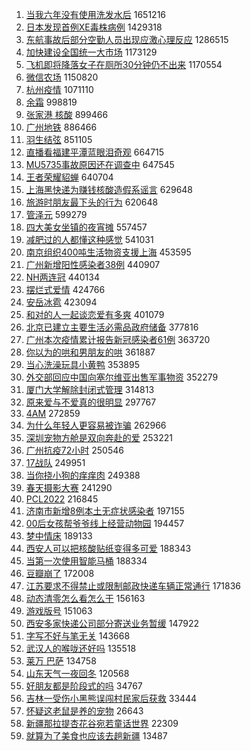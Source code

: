 1. [当我六年没有使用洗发水后](https://s.weibo.com//weibo?q=%23%E5%BD%93%E6%88%91%E5%85%AD%E5%B9%B4%E6%B2%A1%E6%9C%89%E4%BD%BF%E7%94%A8%E6%B4%97%E5%8F%91%E6%B0%B4%E5%90%8E%23&Refer=top) 1651216
2. [日本发现首例XE毒株病例](https://s.weibo.com//weibo?q=%23%E6%97%A5%E6%9C%AC%E5%8F%91%E7%8E%B0%E9%A6%96%E4%BE%8BXE%E6%AF%92%E6%A0%AA%E7%97%85%E4%BE%8B%23&Refer=top) 1429318
3. [东航事故后部分空勤人员出现应激心理反应](https://s.weibo.com//weibo?q=%23%E4%B8%9C%E8%88%AA%E4%BA%8B%E6%95%85%E5%90%8E%E9%83%A8%E5%88%86%E7%A9%BA%E5%8B%A4%E4%BA%BA%E5%91%98%E5%87%BA%E7%8E%B0%E5%BA%94%E6%BF%80%E5%BF%83%E7%90%86%E5%8F%8D%E5%BA%94%23&Refer=top) 1286515
4. [加快建设全国统一大市场](https://s.weibo.com//weibo?q=%23%E5%8A%A0%E5%BF%AB%E5%BB%BA%E8%AE%BE%E5%85%A8%E5%9B%BD%E7%BB%9F%E4%B8%80%E5%A4%A7%E5%B8%82%E5%9C%BA%23&Refer=top) 1173129
5. [飞机即将降落女子在厕所30分钟仍不出来](https://s.weibo.com//weibo?q=%23%E9%A3%9E%E6%9C%BA%E5%8D%B3%E5%B0%86%E9%99%8D%E8%90%BD%E5%A5%B3%E5%AD%90%E5%9C%A8%E5%8E%95%E6%89%8030%E5%88%86%E9%92%9F%E4%BB%8D%E4%B8%8D%E5%87%BA%E6%9D%A5%23&Refer=top) 1170554
6. [微信农场](https://s.weibo.com//weibo?q=%E5%BE%AE%E4%BF%A1%E5%86%9C%E5%9C%BA&Refer=top) 1150820
7. [杭州疫情](https://s.weibo.com//weibo?q=%23%E6%9D%AD%E5%B7%9E%E7%96%AB%E6%83%85%23&Refer=top) 1071110
8. [余霜](https://s.weibo.com//weibo?q=%E4%BD%99%E9%9C%9C&Refer=top) 998819
9. [张家港 核酸](https://s.weibo.com//weibo?q=%E5%BC%A0%E5%AE%B6%E6%B8%AF%20%E6%A0%B8%E9%85%B8&Refer=top) 899466
10. [广州地铁](https://s.weibo.com//weibo?q=%23%E5%B9%BF%E5%B7%9E%E5%9C%B0%E9%93%81%23&Refer=top) 886466
11. [羽生结弦](https://s.weibo.com//weibo?q=%23%E7%BE%BD%E7%94%9F%E7%BB%93%E5%BC%A6%23&Refer=top) 851105
12. [直播看福建平潭蓝眼泪奇观](https://s.weibo.com//weibo?q=%23%E7%9B%B4%E6%92%AD%E7%9C%8B%E7%A6%8F%E5%BB%BA%E5%B9%B3%E6%BD%AD%E8%93%9D%E7%9C%BC%E6%B3%AA%E5%A5%87%E8%A7%82%23&Refer=top) 664715
13. [MU5735事故原因还在调查中](https://s.weibo.com//weibo?q=%23MU5735%E4%BA%8B%E6%95%85%E5%8E%9F%E5%9B%A0%E8%BF%98%E5%9C%A8%E8%B0%83%E6%9F%A5%E4%B8%AD%23&Refer=top) 647545
14. [王者荣耀貂蝉](https://s.weibo.com//weibo?q=%23%E7%8E%8B%E8%80%85%E8%8D%A3%E8%80%80%E8%B2%82%E8%9D%89%23&Refer=top) 640704
15. [上海黑快递为赚钱核酸造假系谣言](https://s.weibo.com//weibo?q=%23%E4%B8%8A%E6%B5%B7%E9%BB%91%E5%BF%AB%E9%80%92%E4%B8%BA%E8%B5%9A%E9%92%B1%E6%A0%B8%E9%85%B8%E9%80%A0%E5%81%87%E7%B3%BB%E8%B0%A3%E8%A8%80%23&Refer=top) 629648
16. [旅游时朋友最下头的行为](https://s.weibo.com//weibo?q=%23%E6%97%85%E6%B8%B8%E6%97%B6%E6%9C%8B%E5%8F%8B%E6%9C%80%E4%B8%8B%E5%A4%B4%E7%9A%84%E8%A1%8C%E4%B8%BA%23&Refer=top) 620648
17. [管泽元](https://s.weibo.com//weibo?q=%E7%AE%A1%E6%B3%BD%E5%85%83&Refer=top) 599279
18. [四大美女坐镇的夜宵摊](https://s.weibo.com//weibo?q=%E5%9B%9B%E5%A4%A7%E7%BE%8E%E5%A5%B3%E5%9D%90%E9%95%87%E7%9A%84%E5%A4%9C%E5%AE%B5%E6%91%8A&Refer=top) 557457
19. [减肥过的人都懂这种感觉](https://s.weibo.com//weibo?q=%23%E5%87%8F%E8%82%A5%E8%BF%87%E7%9A%84%E4%BA%BA%E9%83%BD%E6%87%82%E8%BF%99%E7%A7%8D%E6%84%9F%E8%A7%89%23&Refer=top) 541031
20. [南京组织400吨生活物资支援上海](https://s.weibo.com//weibo?q=%23%E5%8D%97%E4%BA%AC%E7%BB%84%E7%BB%87400%E5%90%A8%E7%94%9F%E6%B4%BB%E7%89%A9%E8%B5%84%E6%94%AF%E6%8F%B4%E4%B8%8A%E6%B5%B7%23&Refer=top) 453595
21. [广州新增阳性感染者38例](https://s.weibo.com//weibo?q=%23%E5%B9%BF%E5%B7%9E%E6%96%B0%E5%A2%9E%E9%98%B3%E6%80%A7%E6%84%9F%E6%9F%93%E8%80%8538%E4%BE%8B%23&Refer=top) 440907
22. [NH两连冠](https://s.weibo.com//weibo?q=NH%E4%B8%A4%E8%BF%9E%E5%86%A0&Refer=top) 440134
23. [摆烂式爱情](https://s.weibo.com//weibo?q=%23%E6%91%86%E7%83%82%E5%BC%8F%E7%88%B1%E6%83%85%23&Refer=top) 424766
24. [安岳冰雹](https://s.weibo.com//weibo?q=%23%E5%AE%89%E5%B2%B3%E5%86%B0%E9%9B%B9%23&Refer=top) 423094
25. [和对的人一起谈恋爱有多爽](https://s.weibo.com//weibo?q=%23%E5%92%8C%E5%AF%B9%E7%9A%84%E4%BA%BA%E4%B8%80%E8%B5%B7%E8%B0%88%E6%81%8B%E7%88%B1%E6%9C%89%E5%A4%9A%E7%88%BD%23&Refer=top) 401079
26. [北京已建立主要生活必需品政府储备](https://s.weibo.com//weibo?q=%23%E5%8C%97%E4%BA%AC%E5%B7%B2%E5%BB%BA%E7%AB%8B%E4%B8%BB%E8%A6%81%E7%94%9F%E6%B4%BB%E5%BF%85%E9%9C%80%E5%93%81%E6%94%BF%E5%BA%9C%E5%82%A8%E5%A4%87%23&Refer=top) 377816
27. [广州本次疫情累计报告新冠感染者61例](https://s.weibo.com//weibo?q=%23%E5%B9%BF%E5%B7%9E%E6%9C%AC%E6%AC%A1%E7%96%AB%E6%83%85%E7%B4%AF%E8%AE%A1%E6%8A%A5%E5%91%8A%E6%96%B0%E5%86%A0%E6%84%9F%E6%9F%93%E8%80%8561%E4%BE%8B%23&Refer=top) 363720
28. [你以为的哄和男朋友的哄](https://s.weibo.com//weibo?q=%23%E4%BD%A0%E4%BB%A5%E4%B8%BA%E7%9A%84%E5%93%84%E5%92%8C%E7%94%B7%E6%9C%8B%E5%8F%8B%E7%9A%84%E5%93%84%23&Refer=top) 361887
29. [当心洗澡玩具小黄鸭](https://s.weibo.com//weibo?q=%23%E5%BD%93%E5%BF%83%E6%B4%97%E6%BE%A1%E7%8E%A9%E5%85%B7%E5%B0%8F%E9%BB%84%E9%B8%AD%23&Refer=top) 353895
30. [外交部回应中国向塞尔维亚出售军事物资](https://s.weibo.com//weibo?q=%23%E5%A4%96%E4%BA%A4%E9%83%A8%E5%9B%9E%E5%BA%94%E4%B8%AD%E5%9B%BD%E5%90%91%E5%A1%9E%E5%B0%94%E7%BB%B4%E4%BA%9A%E5%87%BA%E5%94%AE%E5%86%9B%E4%BA%8B%E7%89%A9%E8%B5%84%23&Refer=top) 352279
31. [厦门大学解除封闭式管理](https://s.weibo.com//weibo?q=%23%E5%8E%A6%E9%97%A8%E5%A4%A7%E5%AD%A6%E8%A7%A3%E9%99%A4%E5%B0%81%E9%97%AD%E5%BC%8F%E7%AE%A1%E7%90%86%23&Refer=top) 314813
32. [原来爱与不爱真的很明显](https://s.weibo.com//weibo?q=%23%E5%8E%9F%E6%9D%A5%E7%88%B1%E4%B8%8E%E4%B8%8D%E7%88%B1%E7%9C%9F%E7%9A%84%E5%BE%88%E6%98%8E%E6%98%BE%23&Refer=top) 297767
33. [4AM](https://s.weibo.com//weibo?q=4AM&Refer=top) 272859
34. [为什么年轻人更容易被诈骗](https://s.weibo.com//weibo?q=%23%E4%B8%BA%E4%BB%80%E4%B9%88%E5%B9%B4%E8%BD%BB%E4%BA%BA%E6%9B%B4%E5%AE%B9%E6%98%93%E8%A2%AB%E8%AF%88%E9%AA%97%23&Refer=top) 262966
35. [深圳宠物方舱是双向奔赴的爱](https://s.weibo.com//weibo?q=%23%E6%B7%B1%E5%9C%B3%E5%AE%A0%E7%89%A9%E6%96%B9%E8%88%B1%E6%98%AF%E5%8F%8C%E5%90%91%E5%A5%94%E8%B5%B4%E7%9A%84%E7%88%B1%23&Refer=top) 253221
36. [广州抗疫72小时](https://s.weibo.com//weibo?q=%23%E5%B9%BF%E5%B7%9E%E6%8A%97%E7%96%AB72%E5%B0%8F%E6%97%B6%23&Refer=top) 250546
37. [17战队](https://s.weibo.com//weibo?q=17%E6%88%98%E9%98%9F&Refer=top) 249951
38. [当你挠小狗的痒痒肉](https://s.weibo.com//weibo?q=%23%E5%BD%93%E4%BD%A0%E6%8C%A0%E5%B0%8F%E7%8B%97%E7%9A%84%E7%97%92%E7%97%92%E8%82%89%23&Refer=top) 249388
39. [春天摄影大赛](https://s.weibo.com//weibo?q=%23%E6%98%A5%E5%A4%A9%E6%91%84%E5%BD%B1%E5%A4%A7%E8%B5%9B%23&Refer=top) 241290
40. [PCL2022](https://s.weibo.com//weibo?q=%23PCL2022%23&Refer=top) 216845
41. [济南市新增8例本土无症状感染者](https://s.weibo.com//weibo?q=%23%E6%B5%8E%E5%8D%97%E5%B8%82%E6%96%B0%E5%A2%9E8%E4%BE%8B%E6%9C%AC%E5%9C%9F%E6%97%A0%E7%97%87%E7%8A%B6%E6%84%9F%E6%9F%93%E8%80%85%23&Refer=top) 197155
42. [00后女孩帮爷爷线上经营动物园](https://s.weibo.com//weibo?q=%2300%E5%90%8E%E5%A5%B3%E5%AD%A9%E5%B8%AE%E7%88%B7%E7%88%B7%E7%BA%BF%E4%B8%8A%E7%BB%8F%E8%90%A5%E5%8A%A8%E7%89%A9%E5%9B%AD%23&Refer=top) 194457
43. [梦中情床](https://s.weibo.com//weibo?q=%E6%A2%A6%E4%B8%AD%E6%83%85%E5%BA%8A&Refer=top) 189133
44. [西安人可以把核酸贴纸变得多可爱](https://s.weibo.com//weibo?q=%23%E8%A5%BF%E5%AE%89%E4%BA%BA%E5%8F%AF%E4%BB%A5%E6%8A%8A%E6%A0%B8%E9%85%B8%E8%B4%B4%E7%BA%B8%E5%8F%98%E5%BE%97%E5%A4%9A%E5%8F%AF%E7%88%B1%23&Refer=top) 188343
45. [当第一次使用智能马桶](https://s.weibo.com//weibo?q=%23%E5%BD%93%E7%AC%AC%E4%B8%80%E6%AC%A1%E4%BD%BF%E7%94%A8%E6%99%BA%E8%83%BD%E9%A9%AC%E6%A1%B6%23&Refer=top) 188334
46. [豆瓣崩了](https://s.weibo.com//weibo?q=%23%E8%B1%86%E7%93%A3%E5%B4%A9%E4%BA%86%23&Refer=top) 172008
47. [江苏要求不得禁止或限制邮政快递车辆正常通行](https://s.weibo.com//weibo?q=%23%E6%B1%9F%E8%8B%8F%E8%A6%81%E6%B1%82%E4%B8%8D%E5%BE%97%E7%A6%81%E6%AD%A2%E6%88%96%E9%99%90%E5%88%B6%E9%82%AE%E6%94%BF%E5%BF%AB%E9%80%92%E8%BD%A6%E8%BE%86%E6%AD%A3%E5%B8%B8%E9%80%9A%E8%A1%8C%23&Refer=top) 171836
48. [动态清零怎么看怎么干](https://s.weibo.com//weibo?q=%23%E5%8A%A8%E6%80%81%E6%B8%85%E9%9B%B6%E6%80%8E%E4%B9%88%E7%9C%8B%E6%80%8E%E4%B9%88%E5%B9%B2%23&Refer=top) 156163
49. [游戏版号](https://s.weibo.com//weibo?q=%E6%B8%B8%E6%88%8F%E7%89%88%E5%8F%B7&Refer=top) 151063
50. [西安多家快递公司部分寄送业务暂缓](https://s.weibo.com//weibo?q=%23%E8%A5%BF%E5%AE%89%E5%A4%9A%E5%AE%B6%E5%BF%AB%E9%80%92%E5%85%AC%E5%8F%B8%E9%83%A8%E5%88%86%E5%AF%84%E9%80%81%E4%B8%9A%E5%8A%A1%E6%9A%82%E7%BC%93%23&Refer=top) 147922
51. [字写不好与笔无关](https://s.weibo.com//weibo?q=%23%E5%AD%97%E5%86%99%E4%B8%8D%E5%A5%BD%E4%B8%8E%E7%AC%94%E6%97%A0%E5%85%B3%23&Refer=top) 143668
52. [武汉人的喉咙还好吗](https://s.weibo.com//weibo?q=%23%E6%AD%A6%E6%B1%89%E4%BA%BA%E7%9A%84%E5%96%89%E5%92%99%E8%BF%98%E5%A5%BD%E5%90%97%23&Refer=top) 135518
53. [莱万 巴萨](https://s.weibo.com//weibo?q=%E8%8E%B1%E4%B8%87%20%E5%B7%B4%E8%90%A8&Refer=top) 134758
54. [山东天气一夜回冬](https://s.weibo.com//weibo?q=%E5%B1%B1%E4%B8%9C%E5%A4%A9%E6%B0%94%E4%B8%80%E5%A4%9C%E5%9B%9E%E5%86%AC&Refer=top) 120568
55. [好朋友都是阶段式的吗](https://s.weibo.com//weibo?q=%23%E5%A5%BD%E6%9C%8B%E5%8F%8B%E9%83%BD%E6%98%AF%E9%98%B6%E6%AE%B5%E5%BC%8F%E7%9A%84%E5%90%97%23&Refer=top) 34767
56. [吉林一受伤小黑熊误闯村民家后获救](https://s.weibo.com//weibo?q=%23%E5%90%89%E6%9E%97%E4%B8%80%E5%8F%97%E4%BC%A4%E5%B0%8F%E9%BB%91%E7%86%8A%E8%AF%AF%E9%97%AF%E6%9D%91%E6%B0%91%E5%AE%B6%E5%90%8E%E8%8E%B7%E6%95%91%23&Refer=top) 33444
57. [怀疑这老鼠是养的宠物](https://s.weibo.com//weibo?q=%23%E6%80%80%E7%96%91%E8%BF%99%E8%80%81%E9%BC%A0%E6%98%AF%E5%85%BB%E7%9A%84%E5%AE%A0%E7%89%A9%23&Refer=top) 26643
58. [新疆那拉提杏花谷宛若童话世界](https://s.weibo.com//weibo?q=%23%E6%96%B0%E7%96%86%E9%82%A3%E6%8B%89%E6%8F%90%E6%9D%8F%E8%8A%B1%E8%B0%B7%E5%AE%9B%E8%8B%A5%E7%AB%A5%E8%AF%9D%E4%B8%96%E7%95%8C%23&Refer=top) 22309
59. [就算为了美食也应该去趟新疆](https://s.weibo.com//weibo?q=%23%E5%B0%B1%E7%AE%97%E4%B8%BA%E4%BA%86%E7%BE%8E%E9%A3%9F%E4%B9%9F%E5%BA%94%E8%AF%A5%E5%8E%BB%E8%B6%9F%E6%96%B0%E7%96%86%23&Refer=top) 13487
